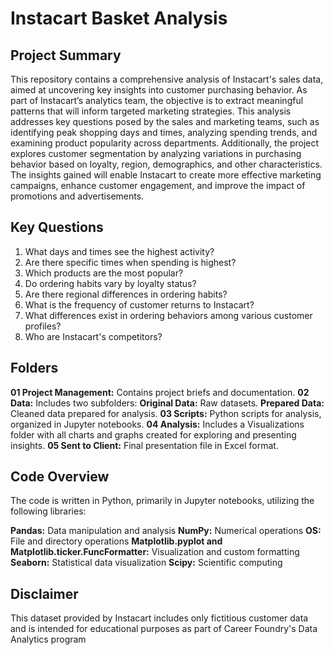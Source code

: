 # Instacart Basket Analysis

## Project Summary
This repository contains a comprehensive analysis of Instacart's sales data, aimed at uncovering key insights into customer purchasing behavior. As part of Instacart’s analytics team, the objective is to extract meaningful patterns that will inform targeted marketing strategies. This analysis addresses key questions posed by the sales and marketing teams, such as identifying peak shopping days and times, analyzing spending trends, and examining product popularity across departments. Additionally, the project explores customer segmentation by analyzing variations in purchasing behavior based on loyalty, region, demographics, and other characteristics. The insights gained will enable Instacart to create more effective marketing campaigns, enhance customer engagement, and improve the impact of promotions and advertisements.

## Key Questions

1. What days and times see the highest activity?
2. Are there specific times when spending is highest?
3. Which products are the most popular?
4. Do ordering habits vary by loyalty status?
5. Are there regional differences in ordering habits?
6. What is the frequency of customer returns to Instacart?
7. What differences exist in ordering behaviors among various customer profiles?
8. Who are Instacart's competitors?

## Folders

**01 Project Management:** Contains project briefs and documentation.
**02 Data:** Includes two subfolders:
**Original Data:** Raw datasets.
**Prepared Data:** Cleaned data prepared for analysis.
**03 Scripts:** Python scripts for analysis, organized in Jupyter notebooks.
**04 Analysis:** Includes a Visualizations folder with all charts and graphs created for exploring and presenting insights.
**05 Sent to Client:** Final presentation file in Excel format.

## Code Overview
The code is written in Python, primarily in Jupyter notebooks, utilizing the following libraries:

**Pandas:** Data manipulation and analysis
**NumPy:** Numerical operations
**OS:** File and directory operations
**Matplotlib.pyplot and Matplotlib.ticker.FuncFormatter:** Visualization and custom formatting
**Seaborn:** Statistical data visualization
**Scipy:** Scientific computing

## Disclaimer
This dataset provided by Instacart includes only fictitious customer data and is intended for educational purposes as part of Career Foundry's Data Analytics program
